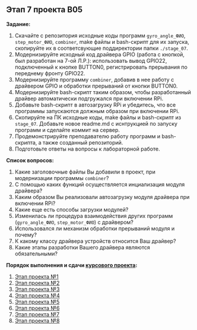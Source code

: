 ## Этап 7 проекта В05

__Задание:__  
1. Скачайте с репозитория исходные коды программ `gyro_angle_ФИО`, `step_motor_ФИО`, `combiner`, make файлы и bash-скрипт для их запуска, скопируйте их в соответсвующие поддиректории папки `./stage_07`.
2. Модернизируйте исходный код драйвера GPIO (работа с кнопкой, был разработан на 7-ой Л.Р.): использовать вывод GPIO22, подключенный к кнопке BUTTON0, регистрировать прерывания по переднему фронту GPIO22.
3. Модернизируйте программу `combiner`, добавив в нее работу с драйвером GPIO и обработки прерываний от кнопки BUTTON0. 
4. Модернизируйте bash-скрипт таким образом, чтобы разработанный драйвер автоматически подгружался при включении RPi.
5. Добавьте bash-скрипт в автозагрузку RPi и убедитесь, что все программы запускаются должным образом при включении RPi.
6. Скопируйте на ПК исходные коды, make файлы и bash-скрипт из `stage_07`. Добавьте новое readme.md с иснтрукцией по запуску программ и сделайте коммит на сервер.
7. Продемонстрируйте преподавателю работу программ и bash-скрипта, а также созданный репозиторий. 
8. Подготовьте ответы на вопросы к лабораторной работе.

__Список вопросов:__  
1. Какие заголовочные файлы Вы добавили в проект, при модернизации программы `combiner`?
2. С помощью каких функций осуществляется инциализация модуля драйвера?
3. Каким образом Вы реализовали автозагрузку модуля драйвера при включении RPi?
4. Какие еще есть способы загрузки модулей?
5. Изменилась ли процедура взаимодействия других программ (`gyro_angle_ФИО`, `step_motor_ФИО`) с драйвером?
6. Использовался ли механизм обработки прерываний модуля и почему?
7. К какому классу драйвера устройств относится Ваш драйвер?
8. Какие этапы разработки Вашего драйвера являются обязательными?


__Порядок выполнения и сдачи [курсового проекта](var_05_task.md):__
1. [Этап проекта №1](var_05_stage_01.md)
2. [Этап проекта №2](var_05_stage_02.md)
3. [Этап проекта №3](var_05_stage_03.md)
4. [Этап проекта №4](var_05_stage_04.md)
5. [Этап проекта №5](var_05_stage_05.md)
6. [Этап проекта №6](var_05_stage_06.md)
7. [Этап проекта №7](var_05_stage_07.md)
8. [Этап проекта №8](var_05_stage_08.md)


